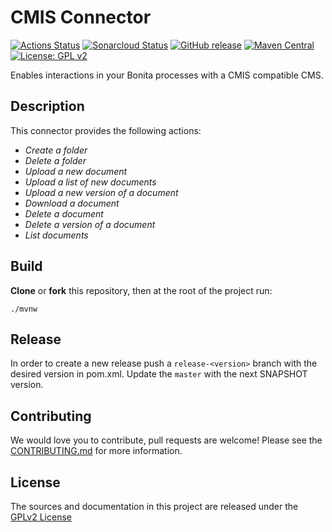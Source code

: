 # CMIS Connector

[![Actions Status](https://github.com/bonitasoft/bonita-connector-email/workflows/Build/badge.svg)](https://github.com/bonitasoft/bonita-connector-cmis/actions?query=workflow%3ABuild)
[![Sonarcloud Status](https://sonarcloud.io/api/project_badges/measure?project=bonitasoft_bonita-connector-cmis&metric=alert_status)](https://sonarcloud.io/dashboard?id=bonitasoft_bonita-connector-cmis)
[![GitHub release](https://img.shields.io/github/v/release/bonitasoft/bonita-connector-cmis?color=blue&label=Release)](https://github.com/bonitasoft/bonita-connector-cmis/releases)
[![Maven Central](https://img.shields.io/maven-central/v/org.bonitasoft.connectors/bonita-connector-cmis.svg?label=Maven%20Central&color=orange)](https://search.maven.org/search?q=g:%22org.bonitasoft.connectors%22%20AND%20a:%22bonita-connector-cmis%22)
[![License: GPL v2](https://img.shields.io/badge/License-GPL%20v2-yellow.svg)](https://www.gnu.org/licenses/old-licenses/gpl-2.0.en.html)

Enables interactions in your Bonita processes with a CMIS compatible CMS.

## Description

This connector provides the following actions:
* _Create a folder_
* _Delete a folder_
* _Upload a new document_
* _Upload a list of new documents_
* _Upload a new version of a document_
* _Download a document_
* _Delete a document_
* _Delete a version of a document_
* _List documents_

## Build

__Clone__ or __fork__ this repository, then at the root of the project run:

`./mvnw`

## Release

In order to create a new release push a `release-<version>` branch with the desired version in pom.xml.
Update the `master` with the next SNAPSHOT version.

## Contributing

We would love you to contribute, pull requests are welcome! Please see the [CONTRIBUTING.md](CONTRIBUTING.md) for more information.

## License

The sources and documentation in this project are released under the [GPLv2 License](LICENSE)
